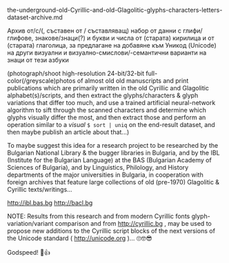 the-underground-old-Cyrillic-and-old-Glagolitic-glyphs-characters-letters-dataset-archive.md

Архив от/с/(, съставен от / съставляващ) набор от данни с глифи/глифове, знакове/знаци(?) и букви и числа от (старата) кирилица и 
от (старата) глаголица, за предлагане на добавяне към Уникод (Unicode) на други визуални и визуално-смислови/-семантични варианти на знаци от тези азбуки 

(photograph/shoot high-resolution 24-bit/32-bit full-color(/greyscale)photos of almost old
old manuscripts and print publications which are primarily written
in the old Cyrillic and Glagolitic alphabet(s)/scripts,
and then extract the glyphs/characters & glyph variations that differ too much,
and use a trained artificial neural-network algorithm to sift through
the scanned characters and determine which glyphs visually differ the most, and
then extract those and perform an operation similar to a *visual* `$ sort | uniq` on the end-result dataset,
and then maybe publish an article about that...)

To maybe suggest this idea for a research project
to be researched by the Bulgarian National Library & the bugger libraries in Bulgaria,
and by the IBL (Institute for the Bulgarian Language) at the BAS (Bulgarian Academy of Sciences of Bulgaria),
and by Linguistics, Philology, and History departments of the major universities in Bulgaria, in cooperation
with foreign archives that feature large collections of old (pre-1970) Glagolitic & Cyrillic texts/writings...

http://ibl.bas.bg
http://bacl.bg

NOTE:
Results from this research and from modern Cyrillic fonts glyph-variation/variant comparison
and from http://cyrillic.bg , may be used to propose new additions to the Cyrillic script
blocks of the next versions of the Unicode standard ( http://unicode.org )... 🙄🤓😎

Godspeed! 🤔👍
